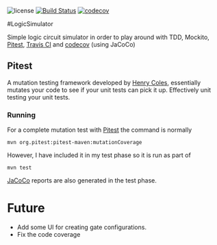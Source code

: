 ![license](https://img.shields.io/github/license/mashape/apistatus.svg?maxAge=2592000)
[![Build Status](https://travis-ci.org/rossdrew/LogicSimulator.svg?branch=master)](https://travis-ci.org/rossdrew/LogicSimulator) 
[![codecov](https://codecov.io/gh/rossdrew/LogicSimulator/branch/master/graph/badge.svg)](https://codecov.io/gh/rossdrew/LogicSimulator)

#LogicSimulator

Simple logic circuit simulator in order to play around with TDD, Mockito, [Pitest](http://pitest.org/), [Travis CI](https://travis-ci.org/) and [codecov](https://codecov.io/) (using JaCoCo)

## Pitest

A mutation testing framework developed by [Henry Coles](https://github.com/hcoles), essentially mutates your code to see if your unit tests can pick it up.  Effectively unit testing your unit tests.

### Running

For a complete mutation test with [Pitest](http://pitest.org/) the command is normally
```
mvn org.pitest:pitest-maven:mutationCoverage
```
However, I have included it in my test phase so it is run as part of
```
mvn test
```
[JaCoCo](http://eclemma.org/jacoco/) reports are also generated in the test phase.

# Future

 - Add some UI for creating gate configurations.
 - Fix the code coverage
